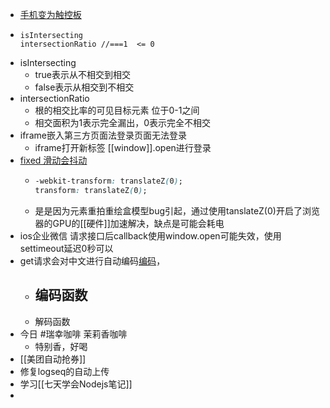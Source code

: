 - [手机变为触控板](https://wifimouse.necta.us/)
- ```
  isIntersecting
  intersectionRatio //===1  <= 0
  ```
- isIntersecting
	- true表示从不相交到相交
	- false表示从相交到不相交
- intersectionRatio
	- 根的相交比率的可见目标元素 位于0-1之间
	- 相交面积为1表示完全漏出，0表示完全不相交
- iframe嵌入第三方页面法登录页面无法登录
	- iframe打开新标签 [[window]].open进行登录
- [fixed 滑动会抖动 ](https://juejin.cn/post/6844903606232039438)
	- ```css
	  -webkit-transform: translateZ(0);
	  transform: translateZ(0);
	  ```
	- 是是因为元素重拍重绘盒模型bug引起，通过使用tanslateZ(0)开启了浏览器的GPU的[[硬件]]加速解决，缺点是可能会耗电
- ios企业微信 请求接口后callback使用window.open可能失效，使用settimeout延迟0秒可以
- get请求会对中文进行自动编码[编码](https://juejin.cn/post/7068175883051204638)，
	- 编码函数
		-
	- 解码函数
- 今日 #瑞幸咖啡 茉莉香咖啡
	- 特别香，好喝
- [[美团自动抢券]]
- 修复logseq的自动上传
- 学习[[七天学会Nodejs笔记]]
-